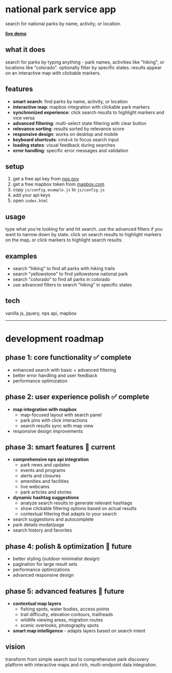 # national park service app

search for national parks by name, activity, or location.

**[live demo](https://nps-app-xi.vercel.app/)**

## what it does

search for parks by typing anything - park names, activities like "hiking", or locations like "colorado". optionally filter by specific states. results appear on an interactive map with clickable markers.

## features

- **smart search**: find parks by name, activity, or location
- **interactive map**: mapbox integration with clickable park markers
- **synchronized experience**: click search results to highlight markers and vice versa
- **advanced filtering**: multi-select state filtering with clear button
- **relevance sorting**: results sorted by relevance score
- **responsive design**: works on desktop and mobile
- **keyboard shortcuts**: cmd+k to focus search input
- **loading states**: visual feedback during searches
- **error handling**: specific error messages and validation

## setup

1. get a free api key from [nps.gov](https://www.nps.gov/subjects/developer/get-started.htm)
2. get a free mapbox token from [mapbox.com](https://www.mapbox.com/)
3. copy `js/config.example.js` to `js/config.js`
4. add your api keys
5. open `index.html`

## usage

type what you're looking for and hit search. use the advanced filters if you want to narrow down by state. click on search results to highlight markers on the map, or click markers to highlight search results.

## examples

- search "hiking" to find all parks with hiking trails
- search "yellowstone" to find yellowstone national park
- search "colorado" to find all parks in colorado
- use advanced filters to search "hiking" in specific states

## tech

vanilla js, jquery, nps api, mapbox

---

# development roadmap

## phase 1: core functionality ✅ complete

- enhanced search with basic + advanced filtering
- better error handling and user feedback
- performance optimization

## phase 2: user experience polish ✅ complete

- **map integration with mapbox**
  - map-focused layout with search panel
  - park pins with click interactions
  - search results sync with map view
- responsive design improvements

## phase 3: smart features 🔮 current

- **comprehensive nps api integration**
  - park news and updates
  - events and programs
  - alerts and closures
  - amenities and facilities
  - live webcams
  - park articles and stories
- **dynamic hashtag suggestions**
  - analyze search results to generate relevant hashtags
  - show clickable filtering options based on actual results
  - contextual filtering that adapts to your search
- search suggestions and autocomplete
- park details modal/page
- search history and favorites

## phase 4: polish & optimization 🔧 future

- better styling (outdoor minimalist design)
- pagination for large result sets
- performance optimizations
- advanced responsive design

## phase 5: advanced features 🔮 future

- **contextual map layers**
  - fishing spots, water bodies, access points
  - trail difficulty, elevation contours, trailheads
  - wildlife viewing areas, migration routes
  - scenic overlooks, photography spots
- **smart map intelligence** - adapts layers based on search intent

## vision

transform from simple search tool to comprehensive park discovery platform with interactive maps and rich, multi-endpoint data integration.
